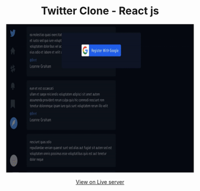 <h1 align="center">Twitter Clone - React js </h1>

<p align="center">
    <img src="https://github.com/cluster05/twitter-clone/blob/readme/src/assets/twitter.gif" alt="twitter-clone" width="800px" height="400px"/>
</p>

<p align="center">
    <a href="https://ajaykumbhar-reactapp.web.app/"> View on Live server </a>
</p>

